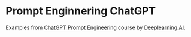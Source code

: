 # Prompt Enginnering ChatGPT

Examples from [ChatGPT Prompt Engineering](https://www.deeplearning.ai/short-courses/chatgpt-prompt-engineering-for-developers/) course by [Deeplearning.AI](https://www.deeplearning.ai/).
